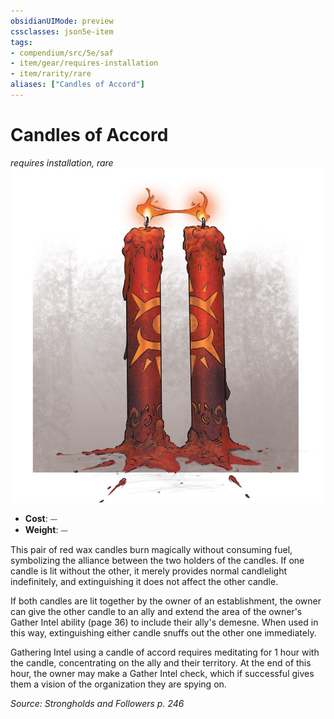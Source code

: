 ```yaml
---
obsidianUIMode: preview
cssclasses: json5e-item
tags:
- compendium/src/5e/saf
- item/gear/requires-installation
- item/rarity/rare
aliases: ["Candles of Accord"]
---
```

# Candles of Accord
*requires installation, rare*  
![](https://raw.githubusercontent.com/TheGiddyLimit/homebrew/master/_img/SaF/candles-accord.jpg#right)  

- **Cost**: ⏤
- **Weight**: ⏤

This pair of red wax candles burn magically without consuming fuel, symbolizing the alliance between the two holders of the candles. If one candle is lit without the other, it merely provides normal candlelight indefinitely, and extinguishing it does not affect the other candle.

If both candles are lit together by the owner of an establishment, the owner can give the other candle to an ally and extend the area of the owner's Gather Intel ability (page 36) to include their ally's demesne. When used in this way, extinguishing either candle snuffs out the other one immediately.

Gathering Intel using a candle of accord requires meditating for 1 hour with the candle, concentrating on the ally and their territory. At the end of this hour, the owner may make a Gather Intel check, which if successful gives them a vision of the organization they are spying on.

*Source: Strongholds and Followers p. 246*